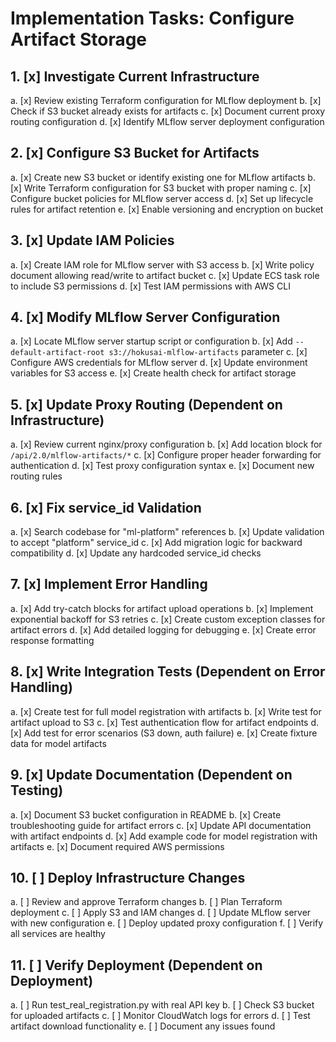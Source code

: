 # Implementation Tasks: Configure Artifact Storage

## 1. [x] Investigate Current Infrastructure
   a. [x] Review existing Terraform configuration for MLflow deployment
   b. [x] Check if S3 bucket already exists for artifacts
   c. [x] Document current proxy routing configuration
   d. [x] Identify MLflow server deployment configuration

## 2. [x] Configure S3 Bucket for Artifacts
   a. [x] Create new S3 bucket or identify existing one for MLflow artifacts
   b. [x] Write Terraform configuration for S3 bucket with proper naming
   c. [x] Configure bucket policies for MLflow server access
   d. [x] Set up lifecycle rules for artifact retention
   e. [x] Enable versioning and encryption on bucket

## 3. [x] Update IAM Policies
   a. [x] Create IAM role for MLflow server with S3 access
   b. [x] Write policy document allowing read/write to artifact bucket
   c. [x] Update ECS task role to include S3 permissions
   d. [x] Test IAM permissions with AWS CLI

## 4. [x] Modify MLflow Server Configuration
   a. [x] Locate MLflow server startup script or configuration
   b. [x] Add `--default-artifact-root s3://hokusai-mlflow-artifacts` parameter
   c. [x] Configure AWS credentials for MLflow server
   d. [x] Update environment variables for S3 access
   e. [x] Create health check for artifact storage

## 5. [x] Update Proxy Routing (Dependent on Infrastructure)
   a. [x] Review current nginx/proxy configuration
   b. [x] Add location block for `/api/2.0/mlflow-artifacts/*`
   c. [x] Configure proper header forwarding for authentication
   d. [x] Test proxy configuration syntax
   e. [x] Document new routing rules

## 6. [x] Fix service_id Validation
   a. [x] Search codebase for "ml-platform" references
   b. [x] Update validation to accept "platform" service_id
   c. [x] Add migration logic for backward compatibility
   d. [x] Update any hardcoded service_id checks

## 7. [x] Implement Error Handling
   a. [x] Add try-catch blocks for artifact upload operations
   b. [x] Implement exponential backoff for S3 retries
   c. [x] Create custom exception classes for artifact errors
   d. [x] Add detailed logging for debugging
   e. [x] Create error response formatting

## 8. [x] Write Integration Tests (Dependent on Error Handling)
   a. [x] Create test for full model registration with artifacts
   b. [x] Write test for artifact upload to S3
   c. [x] Test authentication flow for artifact endpoints
   d. [x] Add test for error scenarios (S3 down, auth failure)
   e. [x] Create fixture data for model artifacts

## 9. [x] Update Documentation (Dependent on Testing)
   a. [x] Document S3 bucket configuration in README
   b. [x] Create troubleshooting guide for artifact errors
   c. [x] Update API documentation with artifact endpoints
   d. [x] Add example code for model registration with artifacts
   e. [x] Document required AWS permissions

## 10. [ ] Deploy Infrastructure Changes
   a. [ ] Review and approve Terraform changes
   b. [ ] Plan Terraform deployment
   c. [ ] Apply S3 and IAM changes
   d. [ ] Update MLflow server with new configuration
   e. [ ] Deploy updated proxy configuration
   f. [ ] Verify all services are healthy

## 11. [ ] Verify Deployment (Dependent on Deployment)
   a. [ ] Run test_real_registration.py with real API key
   b. [ ] Check S3 bucket for uploaded artifacts
   c. [ ] Monitor CloudWatch logs for errors
   d. [ ] Test artifact download functionality
   e. [ ] Document any issues found